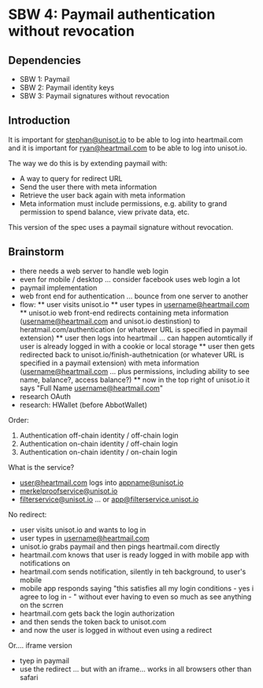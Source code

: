 SBW 4: Paymail authentication without revocation
================================================

Dependencies
------------

* SBW 1: Paymail
* SBW 2: Paymail identity keys
* SBW 3: Paymail signatures without revocation

Introduction
------------

It is important for stephan@unisot.io to be able to log into heartmail.com and
it is important for ryan@heartmail.com to be able to log into unisot.io.

The way we do this is by extending paymail with:
- A way to query for redirect URL
- Send the user there with meta information
- Retrieve the user back again with meta information
- Meta information must include permissions, e.g. ability to grand permission to spend balance, view private data, etc.

This version of the spec uses a paymail signature without revocation.

Brainstorm
----------

* there needs a web server to handle web login
* even for mobile / desktop ... consider facebook uses web login a lot
* paymail implementation
* web front end for authentication ... bounce from one server to another
* flow:
** user visits unisot.io
** user types in username@heartmail.com
** unisot.io web front-end redirects containing meta information (username@heartmail.com and unisot.io destinstion) to heratmail.com/authentication (or whatever URL is specified in paymail extension)
** user then logs into heartmail ... can happen automtically if user is already logged in with a cookie or local storage
** user then gets redirected back to unisot.io/finish-authetnication (or whatever URL is specified in a paymail extension) with meta information (username@heartmail.com ... plus permissions, including ability to see name, balance?, access balance?)
** now in the top right of unisot.io it says "Full Name <username@heartmail.com>"
* research OAuth
* research: HWallet (before AbbotWallet)

Order:
1. Authentication off-chain identity / off-chain login
2. Authentication on-chain identity / off-chain login
3. Authentication on-chain identity / on-chain login

What is the service?
* user@heartmail.com logs into appname@unisot.io
* merkelproofservice@unisot.io
* filterservice@unisot.io ... or app@filterservice.unisot.io

No redirect:
* user visits unisot.io and wants to log in
* user types in username@heartmail.com
* unisot.io grabs paymail and then pings heartmail.com directly
* heartmail.com knows that user is ready logged in with mobile app with notifications on
* heartmail.com sends notification, silently in teh background, to user's mobile
* mobile app responds saying "this satisfies all my login conditions - yes i agree to log in - " without ever having to even so much as see anything on the scrren
* heartmail.com gets back the login authorization
* and then sends the token back to unisot.com
* and now the user is logged in without even using a redirect

Or.... iframe version
* tyep in paymail
* use the redirect ... but with an iframe... works in all browsers other than safari